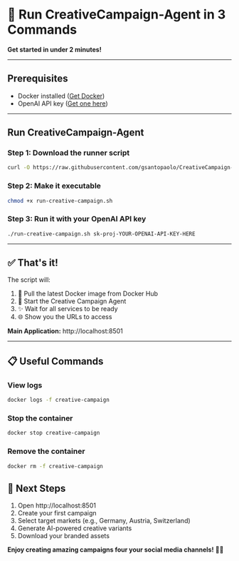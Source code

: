 # 🚀 Run CreativeCampaign-Agent in 3 Commands

**Get started in under 2 minutes!**

---

## Prerequisites

- Docker installed ([Get Docker](https://docs.docker.com/get-docker/))
- OpenAI API key ([Get one here](https://platform.openai.com/api-keys))

---

## Run CreativeCampaign-Agent

### Step 1: Download the runner script

```bash
curl -O https://raw.githubusercontent.com/gsantopaolo/CreativeCampaign-Agent/main/deployment/run-creative-campaign.sh
```

### Step 2: Make it executable

```bash
chmod +x run-creative-campaign.sh
```

### Step 3: Run it with your OpenAI API key

```bash
./run-creative-campaign.sh sk-proj-YOUR-OPENAI-API-KEY-HERE
```

---

## ✅ That's it!

The script will:
1. 🐳 Pull the latest Docker image from Docker Hub
2. 🚀 Start the Creative Campaign Agent
3. ✨ Wait for all services to be ready
4. 🌐 Show you the URLs to access

**Main Application:** http://localhost:8501

---


## 📋 Useful Commands


### View logs
```bash
docker logs -f creative-campaign
```

### Stop the container
```bash
docker stop creative-campaign
```
### Remove the container
```bash
docker rm -f creative-campaign

```



## 🎯 Next Steps

1. Open http://localhost:8501
2. Create your first campaign
3. Select target markets (e.g., Germany, Austria, Switzerland)
4. Generate AI-powered creative variants
5. Download your branded assets

**Enjoy creating amazing campaigns four your social media channels!** 🎨✨
